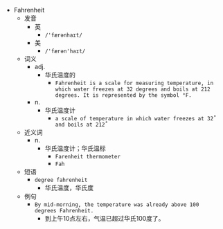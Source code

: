 - Fahrenheit
  - 发音
    - 英
      - `/'færənhaɪt/`
    - 美
      - `/'færən'haɪt/`
  - 词义
    - adj.
      - 华氏温度的
        - `Fahrenheit is a scale for measuring temperature, in which water freezes at 32 degrees and boils at 212 degrees. It is represented by the symbol °F. `
    - n.
      - 华氏温度计
        - `a scale of temperature in which water freezes at 32˚ and boils at 212˚`
  - 近义词
    - n.
      - 华氏温度计；华氏温标
        - `Farenheit thermometer`
        - `Fah`
  - 短语
    - `degree fahrenheit`
      - 华氏温度，华氏度 
  - 例句
    - `By mid-morning, the temperature was already above 100 degrees Fahrenheit.`
      - 到上午10点左右，气温已超过华氏100度了。


